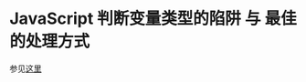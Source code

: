 # JavaScript 判断变量类型的陷阱 与 最佳的处理方式

参见[这里](http://blog.pspgbhu.me/article/the-best-way-to-check-variable-type-in-javascript)